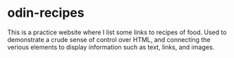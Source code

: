 # odin-recipes
This is a practice website where I list some links to recipes of food. Used to demonstrate a crude sense of control over HTML, and connecting the verious elements to display information such as text, links, and images. 
